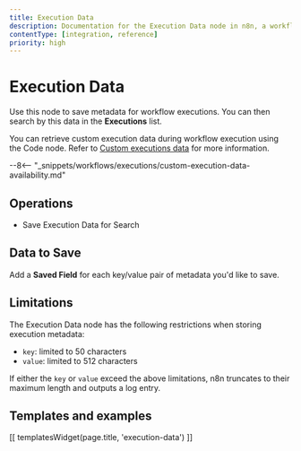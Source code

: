 ```yaml
---
title: Execution Data
description: Documentation for the Execution Data node in n8n, a workflow automation platform. Includes guidance on usage, and links to examples.
contentType: [integration, reference]
priority: high
---
```


# Execution Data

Use this node to save metadata for workflow executions. You can then search by this data in the **Executions** list.

You can retrieve custom execution data during workflow execution using the Code node. Refer to [Custom executions data](/workflows/executions/custom-executions-data.md) for more information.

--8<-- "_snippets/workflows/executions/custom-execution-data-availability.md"

## Operations

* Save Execution Data for Search

## Data to Save

Add a **Saved Field** for each key/value pair of metadata you'd like to save.

## Limitations

The Execution Data node has the following restrictions when storing execution metadata:

* `key`: limited to 50 characters
* `value`: limited to 512 characters

If either the `key` or `value` exceed the above limitations, n8n truncates to their maximum length and outputs a log entry.

## Templates and examples

<!-- see https://www.notion.so/n8n/Pull-in-templates-for-the-integrations-pages-37c716837b804d30a33b47475f6e3780 -->
[[ templatesWidget(page.title, 'execution-data') ]]
